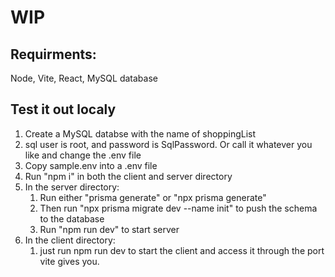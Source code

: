 # WIP

## Requirments:

Node, Vite, React, MySQL database

## Test it out localy

1.  Create a MySQL databse with the name of shoppingList
2.  sql user is root, and password is SqlPassword. Or call it whatever you like and change the .env file
3.  Copy sample.env into a .env file
4.  Run "npm i" in both the client and server directory
5.  In the server directory:
    1. Run either "prisma generate" or "npx prisma generate"
    2. Then run "npx prisma migrate dev --name init" to push the schema to the database
    3. Run "npm run dev" to start server
6.  In the client directory:
    1. just run npm run dev to start the client and access it through the port vite gives you.
